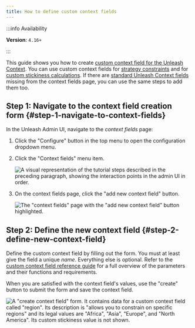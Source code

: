 ```yaml
---
title: How to define custom context fields
---
```


:::info Availability

**Version**: `4.16+`

:::

This guide shows you how to create [custom context field for the Unleash Context](../reference/unleash-context.md#custom-context-fields). You can use custom context fields for [strategy constraints](../reference/strategy-constraints.md) and for [custom stickiness calculations](../reference/stickiness.md#custom-stickiness). If there are [standard Unleash Context fields](../reference/unleash-context.md#structure) missing from the context fields page, you can use the same steps to add them too.

## Step 1: Navigate to the context field creation form {#step-1-navigate-to-context-fields}

In the Unleash Admin UI, navigate to the _context fields_  page:
1. Click the "Configure" button in the top menu to open the configuration dropdown menu.
2. Click the "Context fields" menu item.

    ![A visual representation of the tutorial steps described in the preceding paragraph, showing the interaction points in the admin UI in order.](/img/context-fields.png)

3. On the context fields page, click the "add new context field" button.

    ![The "context fields" page with the "add new context field" button highlighted.]( /img/context-field-create-button.png)

## Step 2: Define the new context field {#step-2-define-new-context-field}

Define the custom context field by filling out the form. You must at least give the field a unique _name_. Everything else is optional. Refer to the [custom context field reference guide](../reference/unleash-context.md#custom-context-fields) for a full overview of the parameters and their functions and requirements.

When you are satisfied with the context field's values, use the "create" button to submit the form and save the context field.

![A "create context field" form. It contains data for a custom context field called "region". Its description is "allows you to constrain on specific regions" and its legal values are "Africa", "Asia", "Europe", and "North America". Its custom stickiness value is not shown.](/img/new_context_field.png)
